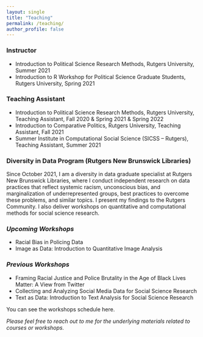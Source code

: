 ```yaml
---
layout: single
title: "Teaching"
permalink: /teaching/
author_profile: false
---
```


### Instructor 

* Introduction to Political Science Research Methods, Rutgers University, Summer 2021
* Introduction to R Workshop for Political Science Graduate Students, Rutgers University, Spring 2021

### Teaching Assistant 

* Introduction to Political Science Research Methods, Rutgers University, Teaching Assistant, Fall 2020 & Spring 2021 & Spring 2022
* Introduction to Comparative Politics, Rutgers University, Teaching Assistant, Fall 2021
* <a style="text-decoration:none" href="https://sicss.io/2021/rutgers/" target = "blank_"> Summer Institute in Computational Social Science (SICSS – Rutgers)</a>, Teaching Assistant, Summer 2021 

### Diversity in Data Program (Rutgers New Brunswick Libraries) 

Since October 2021, I am a diversity in data graduate specialist at Rutgers New Brunswick Libraries, where I conduct independent research on data practices that reflect systemic racism, unconscious bias, and marginalization of underrepresented groups, best practices to overcome these problems, and similar topics. I present my findings to the Rutgers Community. I also deliver workshops on quantitative and computational methods for social science research.

### <i> Upcoming Workshops </i>

* Racial Bias in Policing Data
* Image as Data: Introduction to Quantitative Image Analysis 

### <i>Previous Workshops </i>

* Framing Racial Justice and Police Brutality in the Age of Black Lives Matter: A View from Twitter
* Collecting and Analyzing Social Media Data for Social Science Research 
* Text as Data: Introduction to Text Analysis for Social Science Research

You can see the workshops schedule  <a style="text-decoration:none" href = "https://libcal.rutgers.edu/calendar/nblworkshops?cid=4537&t=d&d=0000-00-00&cal=4537&inc=0" target = "blank_"> here</a>.  

<i> Please feel free to reach out to me for the underlying materials related to courses or workshops.</i>





